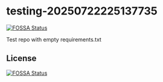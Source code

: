# testing-20250722225137735
[![FOSSA Status](https://app.fossa.com/api/projects/git%2Bgithub.com%2Fkirogum%2Ftesting-20250722225137735.svg?type=shield)](https://app.fossa.com/projects/git%2Bgithub.com%2Fkirogum%2Ftesting-20250722225137735?ref=badge_shield)

Test repo with empty requirements.txt


## License
[![FOSSA Status](https://app.fossa.com/api/projects/git%2Bgithub.com%2Fkirogum%2Ftesting-20250722225137735.svg?type=large)](https://app.fossa.com/projects/git%2Bgithub.com%2Fkirogum%2Ftesting-20250722225137735?ref=badge_large)